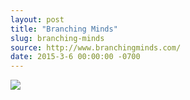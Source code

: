 ```yaml
---
layout: post
title: "Branching Minds"
slug: branching-minds
source: http://www.branchingminds.com/
date: 2015-3-6 00:00:00 -0700
---
```


<img src="{{ site.url }}/assets/img/screenshots/branching-minds.jpg">
